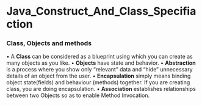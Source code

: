 # Java_Construct_And_Class_Specifiaction
### Class, Objects and methods
• A <b>Class</b> can be considered as a blueprint using which you can create as many objects as you like.
• <b>Objects</b> have state and behavior.
• <b>Abstraction</b> is a process where you show only “relevant” data and “hide” unnecessary details of an object from the user.
• <b>Encapsulation</b> simply means binding object state(fields) and behaviour (methods) together. If you are creating class, you are doing encapsulation.
• <b>Association</b> establishes relationships between two Objects so as to enable Method Invocation.
